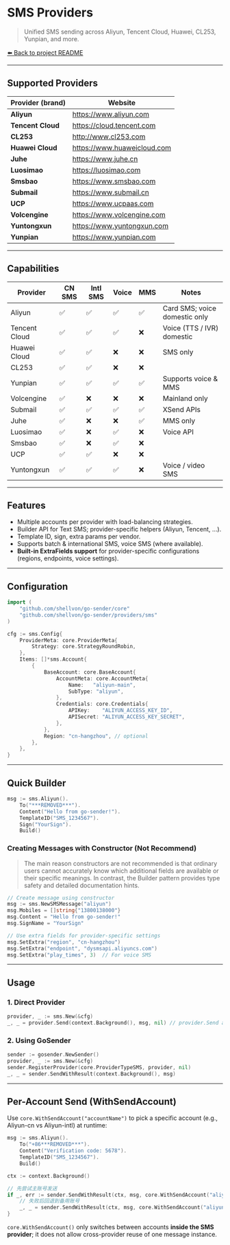 # SMS Providers

> Unified SMS sending across Aliyun, Tencent Cloud, Huawei, CL253, Yunpian, and more.

[⬅️ Back to project README](../../README.md)

---

## Supported Providers

| Provider (brand)  | Website                     |
| ----------------- | --------------------------- |
| **Aliyun**        | https://www.aliyun.com      |
| **Tencent Cloud** | https://cloud.tencent.com   |
| **CL253**         | http://www.cl253.com        |
| **Huawei Cloud**  | https://www.huaweicloud.com |
| **Juhe**          | https://www.juhe.cn         |
| **Luosimao**      | https://luosimao.com        |
| **Smsbao**        | https://www.smsbao.com      |
| **Submail**       | https://www.submail.cn      |
| **UCP**           | https://www.ucpaas.com      |
| **Volcengine**    | https://www.volcengine.com  |
| **Yuntongxun**    | https://www.yuntongxun.com  |
| **Yunpian**       | https://www.yunpian.com     |

---

## Capabilities

| Provider      | CN SMS | Intl SMS | Voice | MMS | Notes                         |
| ------------- | ------ | -------- | ----- | --- | ----------------------------- |
| Aliyun        | ✅     | ✅       | ✅    | ✅  | Card SMS; voice domestic only |
| Tencent Cloud | ✅     | ✅       | ✅    | ❌  | Voice (TTS / IVR) domestic    |
| Huawei Cloud  | ✅     | ✅       | ❌    | ❌  | SMS only                      |
| CL253         | ✅     | ✅       | ❌    | ❌  |                               |
| Yunpian       | ✅     | ✅       | ✅    | ✅  | Supports voice & MMS          |
| Volcengine    | ✅     | ❌       | ❌    | ❌  | Mainland only                 |
| Submail       | ✅     | ✅       | ✅    | ✅  | XSend APIs                    |
| Juhe          | ✅     | ❌       | ❌    | ✅  | MMS only                      |
| Luosimao      | ✅     | ❌       | ✅    | ❌  | Voice API                     |
| Smsbao        | ✅     | ❌       | ✅    | ❌  |                               |
| UCP           | ✅     | ✅       | ❌    | ❌  |                               |
| Yuntongxun    | ✅     | ✅       | ✅    | ❌  | Voice / video SMS             |

---

## Features

- Multiple accounts per provider with load-balancing strategies.
- Builder API for Text SMS; provider-specific helpers (Aliyun, Tencent, …).
- Template ID, sign, extra params per vendor.
- Supports batch & international SMS, voice SMS (where available).
- **Built-in ExtraFields support** for provider-specific configurations (regions, endpoints, voice settings).

---

## Configuration

```go
import (
    "github.com/shellvon/go-sender/core"
    "github.com/shellvon/go-sender/providers/sms"
)

cfg := sms.Config{
    ProviderMeta: core.ProviderMeta{
        Strategy: core.StrategyRoundRobin,
    },
    Items: []*sms.Account{
        {
            BaseAccount: core.BaseAccount{
                AccountMeta: core.AccountMeta{
                    Name:   "aliyun-main",
                    SubType: "aliyun",
                },
                Credentials: core.Credentials{
                    APIKey:    "ALIYUN_ACCESS_KEY_ID",
                    APISecret: "ALIYUN_ACCESS_KEY_SECRET",
                },
            },
            Region: "cn-hangzhou", // optional
        },
    },
}
```

---

## Quick Builder

```go
msg := sms.Aliyun().
    To("***REMOVED***").
    Content("Hello from go-sender!").
    TemplateID("SMS_1234567").
    Sign("YourSign").
    Build()
```

### Creating Messages with Constructor (Not Recommend)

> The main reason constructors are not recommended is that ordinary users cannot accurately know which additional fields are available or their specific meanings. In contrast, the Builder pattern provides type safety and detailed documentation hints.

```go
// Create message using constructor
msg := sms.NewSMSMessage("aliyun")
msg.Mobiles = []string{"13800138000"}
msg.Content = "Hello from go-sender!"
msg.SignName = "YourSign"

// Use extra fields for provider-specific settings
msg.SetExtra("region", "cn-hangzhou")
msg.SetExtra("endpoint", "dysmsapi.aliyuncs.com")
msg.SetExtra("play_times", 3)  // For voice SMS
```

---

## Usage

### 1. Direct Provider

```go
provider, _ := sms.New(&cfg)
_, _ = provider.Send(context.Background(), msg, nil) // provider.Send already returns (*SendResult, error)
```

### 2. Using GoSender

```go
sender := gosender.NewSender()
provider, _ := sms.New(&cfg)
sender.RegisterProvider(core.ProviderTypeSMS, provider, nil)
_, _ = sender.SendWithResult(context.Background(), msg)
```

---

## Per-Account Send (WithSendAccount)

Use `core.WithSendAccount("accountName")` to pick a specific account (e.g., Aliyun-cn vs Aliyun-intl) at runtime:

```go
msg := sms.Aliyun().
    To("+86***REMOVED***").
    Content("Verification code: 5678").
    TemplateID("SMS_1234567").
    Build()

ctx := context.Background()

// 先尝试主账号发送
if _, err := sender.SendWithResult(ctx, msg, core.WithSendAccount("aliyun-main")); err != nil {
    // 失败后回退到备用账号
    _, _ = sender.SendWithResult(ctx, msg, core.WithSendAccount("aliyun-backup"))
}
```

`core.WithSendAccount()` only switches between accounts **inside the SMS provider**; it does not allow cross-provider reuse of one message instance.
